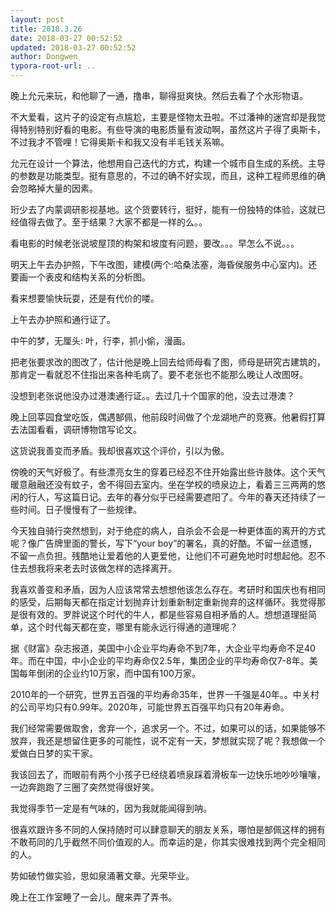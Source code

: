 ```yaml
---
layout: post
title: 2018.3.26
date: 2018-03-27 00:52:52
updated: 2018-03-27 00:52:52
author: Dongwen
typora-root-url: ..
---
```




晚上允元来玩，和他聊了一通，撸串，聊得挺爽快。然后去看了个水形物语。

不大爱看，这片子的设定有点尴尬，主要是怪物太丑啦。不过潘神的迷宫却是我觉得特别特别好看的电影。有些导演的电影质量有波动啊，虽然这片子得了奥斯卡，不过我才不管哩！它得奥斯卡和我又没有半毛钱关系嘛。

允元在设计一个算法，他想用自己迭代的方式，构建一个城市自生成的系统。主导的参数是功能类型。挺有意思的，不过的确不好实现，而且，这种工程师思维的确会忽略掉大量的因素。

珩少去了内蒙调研影视基地。这个货要转行，挺好，能有一份独特的体验，这就已经值得去做了。至于结果？大家不都是一样的么。。

看电影的时候老张说坡屋顶的构架和坡度有问题，要改。。。早怎么不说。。。

明天上午去办护照，下午改图，建模(两个:哈桑法塞，海昏侯服务中心室内)。还要画一个表皮和结构关系的分析图。

看来想要愉快玩耍，还是有代价的喽。

上午去办护照和通行证了。

中午的梦，无厘头:
叶，行李，抓小偷，漫画。

把老张要求改的图改了，估计他是晚上回去给师母看了图，师母是研究古建筑的，那肯定一看就忍不住指出来各种毛病了。要不老张也不能那么晚让人改图呀。

没想到老张说他没办过港澳通行证。。去过几十个国家的他，没去过港澳？

晚上回莘园食堂吃饭，偶遇郜佩，他前段时间做了个龙湖地产的竞赛。他暑假打算去法国看看，调研博物馆写论文。

这货说我善变而矛盾。我却很喜欢这个评价，引以为傲。

傍晚的天气好极了。有些漂亮女生的穿着已经忍不住开始露出些许肢体。这个天气暖意融融还没有蚊子，舍不得回去室内。坐在学校的喷泉边上，看着三三两两的悠闲的行人，写这篇日记。去年的春分似乎已经需要遮阳了。今年的春天还持续了一些时间。日子慢慢有了一些规律。

今天独自骑行突然想到，对于绝症的病人，自杀会不会是一种更体面的离开的方式呢？像广告牌里面的警长，写下“your boy”的署名，真的好酷。不留一丝遗憾，不留一点负担。残酷地让爱着他的人更爱他，让他们不可避免地时时想起他。忍不住去想我将来老去时该做怎样的选择离开。

我喜欢善变和矛盾，因为人应该常常去想想他该怎么存在。考研时和国庆也有相同的感受，后期每天都在指定计划抛弃计划重新制定重新抛弃的这样循环。我觉得那是很有效的。罗胖说这个时代的牛人，都是些容易自相矛盾的人。想想道理挺简单，这个时代每天都在变，哪里有能永远行得通的道理呢？

据《财富》杂志报道，美国中小企业平均寿命不到7年，大企业平均寿命不足40年。而在中国，中小企业的平均寿命仅2.5年，集团企业的平均寿命仅7-8年。美国每年倒闭的企业约10万家，而中国有100万家。

2010年的一个研究，世界五百强的平均寿命35年，世界一千强是40年。。中关村的公司平均只有0.99年。2020年，可能世界五百强平均只有20年寿命。

我们经常需要做取舍，舍弃一个，追求另一个。不过，如果可以的话，如果能够不放弃，我还是想留住更多的可能性，说不定有一天，梦想就实现了呢？我想做一个爱做白日梦的实干家。

我该回去了，而眼前有两个小孩子已经绕着喷泉踩着滑板车一边快乐地吵吵嚷嚷，一边奔跑跑了三圈了突然觉得很好笑。

我觉得季节一定是有气味的，因为我就能闻得到呐。

很喜欢跟许多不同的人保持随时可以肆意聊天的朋友关系，哪怕是郜佩这样的拥有不敢苟同的几乎截然不同价值观的人。而幸运的是，你其实很难找到两个完全相同的人。

势如破竹做实验，思如泉涌著文章。光荣毕业。

晚上在工作室睡了一会儿。醒来弄了弄书。  